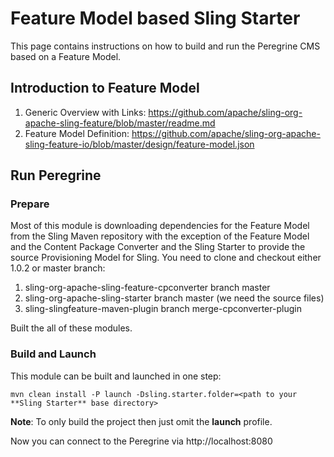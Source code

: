 # Feature Model based Sling Starter

This page contains instructions on how to build and run the Peregrine CMS
based on a Feature Model.

## Introduction to Feature Model

1. Generic Overview with Links: https://github.com/apache/sling-org-apache-sling-feature/blob/master/readme.md
1. Feature Model Definition: https://github.com/apache/sling-org-apache-sling-feature-io/blob/master/design/feature-model.json

## Run Peregrine

### Prepare

Most of this module is downloading dependencies for the Feature Model
from the Sling Maven repository with the exception of the Feature Model
and the Content Package Converter and the Sling Starter to provide the
source Provisioning Model for Sling.
You need to clone and checkout either 1.0.2 or master branch:
 
1. sling-org-apache-sling-feature-cpconverter branch master
1. sling-org-apache-sling-starter branch master (we need the source files)
1. sling-slingfeature-maven-plugin branch merge-cpconverter-plugin

Built the all of these modules.

### Build and Launch

This module can be built and launched in one step:
```
mvn clean install -P launch -Dsling.starter.folder=<path to your **Sling Starter** base directory>
```
**Note**: To only build the project then just omit the **launch** profile.

Now you can connect to the Peregrine via http://localhost:8080
